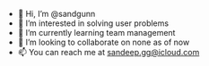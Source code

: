 - 👋 Hi, I’m @sandgunn
- 👀 I’m interested in solving user problems
- 🌱 I’m currently learning team management
- 💞️ I’m looking to collaborate on none as of now
- 📫 You can reach me at sandeep.gg@icloud.com

<!---
sandgunn/sandgunn is a ✨ special ✨ repository because its `README.md` (this file) appears on your GitHub profile.
You can click the Preview link to take a look at your changes.
--->

